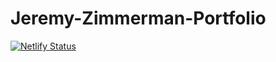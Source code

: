 # Jeremy-Zimmerman-Portfolio

[![Netlify Status](https://api.netlify.com/api/v1/badges/ab548906-a3da-4bb8-95ed-4a138b4a3158/deploy-status)](https://app.netlify.com/sites/jeremy-zimmerman-webdev/deploys)
